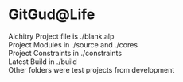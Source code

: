 # GitGud@Life
Alchitry Project file is ./blank.alp<br /> 
Project Modules in ./source and ./cores<br /> 
Project Constraints in ./constraints<br /> 
Latest Build in ./build<br /> 
Other folders were test projects from development<br /> 
